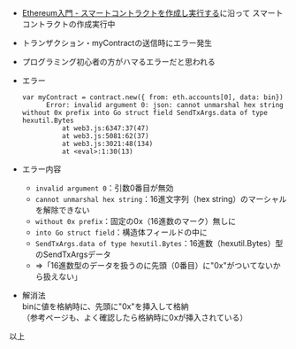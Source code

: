 * [Ethereum入門 - スマートコントラクトを作成し実行する](https://book.ethereum-jp.net/first_use/contract)に沿って
スマートコントラクトの作成実行中
* トランザクション・myContractの送信時にエラー発生
* プログラミング初心者の方がハマるエラーだと思われる

* エラー
  ```
  var myContract = contract.new({ from: eth.accounts[0], data: bin})
        Error: invalid argument 0: json: cannot unmarshal hex string without 0x prefix into Go struct field SendTxArgs.data of type hexutil.Bytes
            at web3.js:6347:37(47)
            at web3.js:5081:62(37)
            at web3.js:3021:48(134)
            at <eval>:1:30(13)
  ```
* エラー内容
  * `invalid argument 0`：引数0番目が無効  
  * `cannot unmarshal hex string`：16進文字列（hex string）のマーシャルを解除できない
  * `without 0x prefix`：固定の0x（16進数のマーク）無しに
  * `into Go struct field`：構造体フィールドの中に
  * `SendTxArgs.data of type hexutil.Bytes`：16進数（hexutil.Bytes）型のSendTxArgsデータ
  * ⇒「16進数型のデータを扱うのに先頭（0番目）に"0x"がついてないから扱えない」
  
 * 解消法  
 binに値を格納時に、先頭に"0x"を挿入して格納  
 （参考ページも、よく確認したら格納時に0xが挿入されている）

以上
